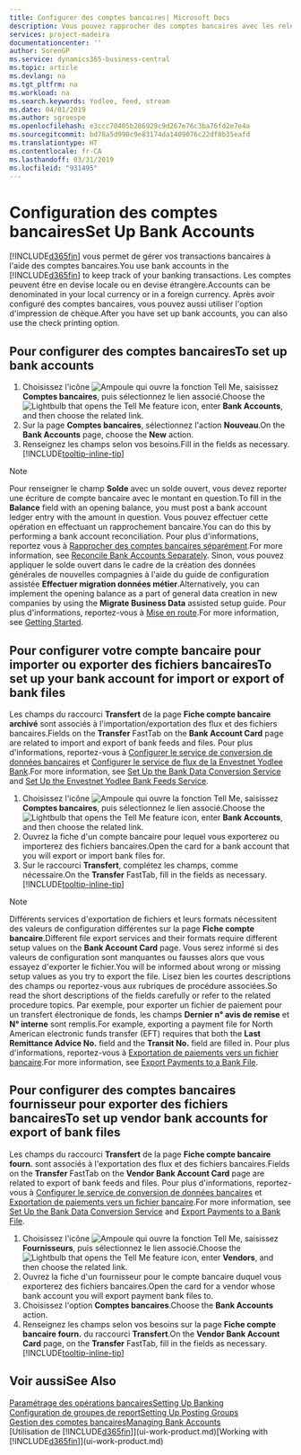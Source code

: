 ```yaml
---
title: Configurer des comptes bancaires| Microsoft Docs
description: Vous pouvez rapprocher des comptes bancaires avec les relevés de la banque.
services: project-madeira
documentationcenter: ''
author: SorenGP
ms.service: dynamics365-business-central
ms.topic: article
ms.devlang: na
ms.tgt_pltfrm: na
ms.workload: na
ms.search.keywords: Yodlee, feed, stream
ms.date: 04/01/2019
ms.author: sgroespe
ms.openlocfilehash: e3ccc70405b286929c9d267e76c3ba76fd2e7e4a
ms.sourcegitcommit: bd78a5d990c9e83174da1409076c22df8b35eafd
ms.translationtype: HT
ms.contentlocale: fr-CA
ms.lasthandoff: 03/31/2019
ms.locfileid: "931495"
---
```

# <a name="set-up-bank-accounts"></a><span data-ttu-id="b229c-103">Configuration des comptes bancaires</span><span class="sxs-lookup"><span data-stu-id="b229c-103">Set Up Bank Accounts</span></span>
<span data-ttu-id="b229c-104">[!INCLUDE[d365fin](includes/d365fin_md.md)] vous permet de gérer vos transactions bancaires à l'aide des comptes bancaires.</span><span class="sxs-lookup"><span data-stu-id="b229c-104">You use bank accounts in the [!INCLUDE[d365fin](includes/d365fin_md.md)] to keep track of your banking transactions.</span></span> <span data-ttu-id="b229c-105">Les comptes peuvent être en devise locale ou en devise étrangère.</span><span class="sxs-lookup"><span data-stu-id="b229c-105">Accounts can be denominated in your local currency or in a foreign currency.</span></span> <span data-ttu-id="b229c-106">Après avoir configuré des comptes bancaires, vous pouvez aussi utiliser l'option d'impression de chèque.</span><span class="sxs-lookup"><span data-stu-id="b229c-106">After you have set up bank accounts, you can also use the check printing option.</span></span>

## <a name="to-set-up-bank-accounts"></a><span data-ttu-id="b229c-107">Pour configurer des comptes bancaires</span><span class="sxs-lookup"><span data-stu-id="b229c-107">To set up bank accounts</span></span>
1. <span data-ttu-id="b229c-108">Choisissez l'icône ![Ampoule qui ouvre la fonction Tell Me](media/ui-search/search_small.png "Dites-moi ce que vous voulez faire"), saisissez **Comptes bancaires**, puis sélectionnez le lien associé.</span><span class="sxs-lookup"><span data-stu-id="b229c-108">Choose the ![Lightbulb that opens the Tell Me feature](media/ui-search/search_small.png "Tell me what you want to do") icon, enter **Bank Accounts**, and then choose the related link.</span></span>
2. <span data-ttu-id="b229c-109">Sur la page **Comptes bancaires**, sélectionnez l'action **Nouveau**.</span><span class="sxs-lookup"><span data-stu-id="b229c-109">On the **Bank Accounts** page, choose the **New** action.</span></span>
3. <span data-ttu-id="b229c-110">Renseignez les champs selon vos besoins.</span><span class="sxs-lookup"><span data-stu-id="b229c-110">Fill in the fields as necessary.</span></span> [!INCLUDE[tooltip-inline-tip](includes/tooltip-inline-tip_md.md)]

> [!NOTE]
> <span data-ttu-id="b229c-111">Pour renseigner le champ **Solde** avec un solde ouvert, vous devez reporter une écriture de compte bancaire avec le montant en question.</span><span class="sxs-lookup"><span data-stu-id="b229c-111">To fill in the **Balance** field with an opening balance, you must post a bank account ledger entry with the amount in question.</span></span> <span data-ttu-id="b229c-112">Vous pouvez effectuer cette opération en effectuant un rapprochement bancaire.</span><span class="sxs-lookup"><span data-stu-id="b229c-112">You can do this by performing a bank account reconciliation.</span></span> <span data-ttu-id="b229c-113">Pour plus d'informations, reportez vous à [Rapprocher des comptes bancaires séparément](bank-how-reconcile-bank-accounts-separately.md).</span><span class="sxs-lookup"><span data-stu-id="b229c-113">For more information, see [Reconcile Bank Accounts Separately](bank-how-reconcile-bank-accounts-separately.md).</span></span> <span data-ttu-id="b229c-114">Sinon, vous pouvez appliquer le solde ouvert dans le cadre de la création des données générales de nouvelles compagnies à l'aide du guide de configuration assistée **Effectuer migration données métier**.</span><span class="sxs-lookup"><span data-stu-id="b229c-114">Alternatively, you can implement the opening balance as a part of general data creation in new companies by using the **Migrate Business Data** assisted setup guide.</span></span> <span data-ttu-id="b229c-115">Pour plus d'informations, reportez-vous à [Mise en route](product-get-started.md).</span><span class="sxs-lookup"><span data-stu-id="b229c-115">For more information, see [Getting Started](product-get-started.md).</span></span>

## <a name="to-set-up-your-bank-account-for-import-or-export-of-bank-files"></a><span data-ttu-id="b229c-116">Pour configurer votre compte bancaire pour importer ou exporter des fichiers bancaires</span><span class="sxs-lookup"><span data-stu-id="b229c-116">To set up your bank account for import or export of bank files</span></span>
<span data-ttu-id="b229c-117">Les champs du raccourci **Transfert** de la page **Fiche compte bancaire archivé** sont associés à l'importation/exportation des flux et des fichiers bancaires.</span><span class="sxs-lookup"><span data-stu-id="b229c-117">Fields on the **Transfer** FastTab on the **Bank Account Card** page are related to import and export of bank feeds and files.</span></span> <span data-ttu-id="b229c-118">Pour plus d'informations, reportez-vous à [Configurer le service de conversion de données bancaires](bank-how-setup-bank-data-conversion-service.md) et [Configurer le service de flux de la Envestnet Yodlee Bank](bank-how-setup-bank-statement-service.md).</span><span class="sxs-lookup"><span data-stu-id="b229c-118">For more information, see [Set Up the Bank Data Conversion Service](bank-how-setup-bank-data-conversion-service.md) and [Set Up the Envestnet Yodlee Bank Feeds Service](bank-how-setup-bank-statement-service.md).</span></span>

1. <span data-ttu-id="b229c-119">Choisissez l'icône ![Ampoule qui ouvre la fonction Tell Me](media/ui-search/search_small.png "Dites-moi ce que vous voulez faire"), saisissez **Comptes bancaires**, puis sélectionnez le lien associé.</span><span class="sxs-lookup"><span data-stu-id="b229c-119">Choose the ![Lightbulb that opens the Tell Me feature](media/ui-search/search_small.png "Tell me what you want to do") icon, enter **Bank Accounts**, and then choose the related link.</span></span>
2. <span data-ttu-id="b229c-120">Ouvrez la fiche d'un compte bancaire pour lequel vous exporterez ou importerez des fichiers bancaires.</span><span class="sxs-lookup"><span data-stu-id="b229c-120">Open the card for a bank account that you will export or import bank files for.</span></span>
3. <span data-ttu-id="b229c-121">Sur le raccourci **Transfert**, complétez les champs, comme nécessaire.</span><span class="sxs-lookup"><span data-stu-id="b229c-121">On the **Transfer** FastTab, fill in the fields as necessary.</span></span> [!INCLUDE[tooltip-inline-tip](includes/tooltip-inline-tip_md.md)]

> [!NOTE]  
>   <span data-ttu-id="b229c-122">Différents services d'exportation de fichiers et leurs formats nécessitent des valeurs de configuration différentes sur la page **Fiche compte bancaire**.</span><span class="sxs-lookup"><span data-stu-id="b229c-122">Different file export services and their formats require different setup values on the **Bank Account Card** page.</span></span> <span data-ttu-id="b229c-123">Vous serez informé si des valeurs de configuration sont manquantes ou fausses alors que vous essayez d'exporter le fichier.</span><span class="sxs-lookup"><span data-stu-id="b229c-123">You will be informed about wrong or missing setup values as you try to export the file.</span></span> <span data-ttu-id="b229c-124">Lisez bien les courtes descriptions des champs ou reportez-vous aux rubriques de procédure associées.</span><span class="sxs-lookup"><span data-stu-id="b229c-124">So read the short descriptions of the fields carefully or refer to the related procedure topics.</span></span> <span data-ttu-id="b229c-125">Par exemple, pour exporter un fichier de paiement pour un transfert électronique de fonds, les champs **Dernier n° avis de remise** et **N° interne** sont remplis.</span><span class="sxs-lookup"><span data-stu-id="b229c-125">For example, exporting a payment file for North American electronic funds transfer (EFT) requires that both the **Last Remittance Advice No.** field and the **Transit No.** field are filled in.</span></span> <span data-ttu-id="b229c-126">Pour plus d'informations, reportez-vous à [Exportation de paiements vers un fichier bancaire](payables-how-export-payments-bank-file.md).</span><span class="sxs-lookup"><span data-stu-id="b229c-126">For more information, see [Export Payments to a Bank File](payables-how-export-payments-bank-file.md).</span></span>

## <a name="to-set-up-vendor-bank-accounts-for-export-of-bank-files"></a><span data-ttu-id="b229c-127">Pour configurer des comptes bancaires fournisseur pour exporter des fichiers bancaires</span><span class="sxs-lookup"><span data-stu-id="b229c-127">To set up vendor bank accounts for export of bank files</span></span>
<span data-ttu-id="b229c-128">Les champs du raccourci **Transfert** de la page **Fiche compte bancaire fourn.** sont associés à l'exportation des flux et des fichiers bancaires.</span><span class="sxs-lookup"><span data-stu-id="b229c-128">Fields on the **Transfer** FastTab on the **Vendor Bank Account Card** page are related to export of bank feeds and files.</span></span> <span data-ttu-id="b229c-129">Pour plus d'informations, reportez-vous à [Configurer le service de conversion de données bancaires](bank-how-setup-bank-data-conversion-service.md) et [Exportation de paiements vers un fichier bancaire](payables-how-export-payments-bank-file.md).</span><span class="sxs-lookup"><span data-stu-id="b229c-129">For more information, see [Set Up the Bank Data Conversion Service](bank-how-setup-bank-data-conversion-service.md) and [Export Payments to a Bank File](payables-how-export-payments-bank-file.md).</span></span>

1. <span data-ttu-id="b229c-130">Choisissez l'icône ![Ampoule qui ouvre la fonction Tell Me](media/ui-search/search_small.png "Dites-moi ce que vous voulez faire"), saisissez **Fournisseurs**, puis sélectionnez le lien associé.</span><span class="sxs-lookup"><span data-stu-id="b229c-130">Choose the ![Lightbulb that opens the Tell Me feature](media/ui-search/search_small.png "Tell me what you want to do") icon, enter **Vendors**, and then choose the related link.</span></span>
2. <span data-ttu-id="b229c-131">Ouvrez la fiche d'un fournisseur pour le compte bancaire duquel vous exporterez des fichiers bancaires.</span><span class="sxs-lookup"><span data-stu-id="b229c-131">Open the card for a vendor whose bank account you will export payment bank files to.</span></span>
3. <span data-ttu-id="b229c-132">Choisissez l'option **Comptes bancaires**.</span><span class="sxs-lookup"><span data-stu-id="b229c-132">Choose the **Bank Accounts** action.</span></span>
3. <span data-ttu-id="b229c-133">Renseignez les champs selon vos besoins sur la page **Fiche compte bancaire fourn.** du raccourci **Transfert**.</span><span class="sxs-lookup"><span data-stu-id="b229c-133">On the **Vendor Bank Account Card** page, on the **Transfer** FastTab, fill in the fields as necessary.</span></span> [!INCLUDE[tooltip-inline-tip](includes/tooltip-inline-tip_md.md)]

## <a name="see-also"></a><span data-ttu-id="b229c-134">Voir aussi</span><span class="sxs-lookup"><span data-stu-id="b229c-134">See Also</span></span>
[<span data-ttu-id="b229c-135">Paramétrage des opérations bancaires</span><span class="sxs-lookup"><span data-stu-id="b229c-135">Setting Up Banking</span></span>](bank-setup-banking.md)  
[<span data-ttu-id="b229c-136">Configuration de groupes de report</span><span class="sxs-lookup"><span data-stu-id="b229c-136">Setting Up Posting Groups</span></span>](finance-posting-groups.md)  
[<span data-ttu-id="b229c-137">Gestion des comptes bancaires</span><span class="sxs-lookup"><span data-stu-id="b229c-137">Managing Bank Accounts</span></span>](bank-manage-bank-accounts.md)  
<span data-ttu-id="b229c-138">[Utilisation de [!INCLUDE[d365fin](includes/d365fin_md.md)]](ui-work-product.md)</span><span class="sxs-lookup"><span data-stu-id="b229c-138">[Working with [!INCLUDE[d365fin](includes/d365fin_md.md)]](ui-work-product.md)</span></span>
